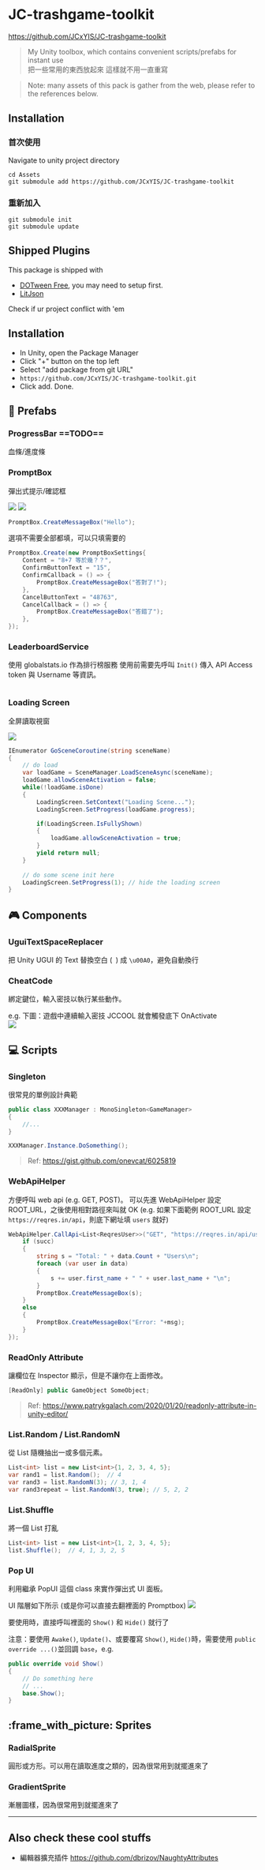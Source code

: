 
# JC-trashgame-toolkit

https://github.com/JCxYIS/JC-trashgame-toolkit

> My Unity toolbox, which contains convenient scripts/prefabs for instant use  
> 把一些常用的東西放起來 這樣就不用一直重寫  

> Note: many assets of this pack is gather from the web, please refer to the references below.  

## Installation

### 首次使用
Navigate to unity project directory
```
cd Assets
git submodule add https://github.com/JCxYIS/JC-trashgame-toolkit
```

### 重新加入
```
git submodule init
git submodule update
```

## Shipped Plugins
This package is shipped with 
- [DOTween Free](http://dotween.demigiant.com/), you may need to setup first.
- [LitJson](https://litjson.net/)  

Check if ur project conflict with 'em


<!-- ---------------------------------------------------------- -->

## Installation
- In Unity, open the Package Manager
- Click "+" button on the top left
- Select "add package from git URL"
- `https://github.com/JCxYIS/JC-trashgame-toolkit.git`
- Click add. Done.

## :game_die: Prefabs
### ProgressBar ==TODO==
血條/進度條 

<!-- --- -->

### PromptBox
彈出式提示/確認框

![](https://i.imgur.com/z7nWbkc.png)
![](https://i.imgur.com/F6vJFE5.png)


```csharp
PromptBox.CreateMessageBox("Hello");
```

選項不需要全部都填，可以只填需要的
```csharp
PromptBox.Create(new PromptBoxSettings{
    Content = "8+7 等於幾？？",
    ConfirmButtonText = "15",
    ConfirmCallback = () => {
        PromptBox.CreateMessageBox("答對了!");
    },
    CancelButtonText = "48763",
    CancelCallback = () => {
        PromptBox.CreateMessageBox("答錯了");
    },
});
```

### LeaderboardService
使用 globalstats.io 作為排行榜服務
使用前需要先呼叫 `Init()` 傳入 API Access token 與 Username 等資訊。

```
```


### Loading Screen
全屏讀取視窗

![](https://i.imgur.com/RI21R8f.png)

```csharp
IEnumerator GoSceneCoroutine(string sceneName)
{
    // do load
    var loadGame = SceneManager.LoadSceneAsync(sceneName);
    loadGame.allowSceneActivation = false;
    while(!loadGame.isDone) 
    {
        LoadingScreen.SetContext("Loading Scene...");
        LoadingScreen.SetProgress(loadGame.progress);

        if(LoadingScreen.IsFullyShown)
        {
            loadGame.allowSceneActivation = true;
        }
        yield return null;
    }
    
    // do some scene init here
    LoadingScreen.SetProgress(1); // hide the loading screen
}
```

<!-- --- -->





<!-- ---------------------------------------------------------- -->





## :video_game: Components

### UguiTextSpaceReplacer
把 Unity UGUI 的 Text 替換空白 (` `) 成 `\u00A0`，避免自動換行

### CheatCode
綁定鍵位，輸入密技以執行某些動作。

e.g. 下圖：遊戲中連續輸入密技 JCCOOL 就會觸發底下 OnActivate  
![](https://i.imgur.com/cJOMRre.png)  


<!-- --- -->

## :computer: Scripts 

### Singleton
很常見的單例設計典範

```csharp
public class XXXManager : MonoSingleton<GameManager>
{
    //...
}
```
```csharp
XXXManager.Instance.DoSomething();
```

> Ref: https://gist.github.com/onevcat/6025819


<!-- --- -->

### WebApiHelper
方便呼叫 web api (e.g. GET, POST)。
可以先進 WebApiHelper 設定 ROOT_URL，之後使用相對路徑來叫就 OK (e.g. 如果下面範例 ROOT_URL 設定 `https://reqres.in/api`，則底下網址填 `users` 就好) 

```csharp
WebApiHelper.CallApi<List<ReqresUser>>("GET", "https://reqres.in/api/users", (succ, msg, data)=>{
    if (succ)
    {
        string s = "Total: " + data.Count + "Users\n";
        foreach (var user in data)
        {
            s += user.first_name + " " + user.last_name + "\n";
        }
        PromptBox.CreateMessageBox(s);
    }
    else
    {
        PromptBox.CreateMessageBox("Error: "+msg);
    }
});
```



<!-- --- -->

### ReadOnly Attribute
讓欄位在 Inspector 顯示，但是不讓你在上面修改。

```csharp
[ReadOnly] public GameObject SomeObject;
```

> Ref: https://www.patrykgalach.com/2020/01/20/readonly-attribute-in-unity-editor/

<!-- --- -->

### List.Random / List.RandomN
從 List 隨機抽出一或多個元素。

```csharp
List<int> list = new List<int>{1, 2, 3, 4, 5};
var rand1 = list.Random();  // 4
var rand3 = list.RandomN(3); // 3, 1, 4
var rand3repeat = list.RandomN(3, true); // 5, 2, 2
```

### List.Shuffle
將一個 List 打亂

```csharp
List<int> list = new List<int>{1, 2, 3, 4, 5};
list.Shuffle();  // 4, 1, 3, 2, 5
```


<!-- --- -->

### Pop UI
利用繼承 PopUI 這個 class 來實作彈出式 UI 面板。

UI 階層如下所示 (或是你可以直接去翻裡面的 Promptbox)
![](https://i.imgur.com/vADeWRo.png)

要使用時，直接呼叫裡面的 `Show()` 和 `Hide()` 就行了

注意：要使用 `Awake()`, `Update()`、或要覆寫 `Show()`, `Hide()`時，需要使用 `public override ...()`並回調 `base`，e.g. 

```csharp
public override void Show()
{
    // Do something here
    // ...
    base.Show();
}
```


<!-- ---------------------------------------------------------- -->


## :frame_with_picture: Sprites

### RadialSprite
圓形或方形。可以用在讀取進度之類的，因為很常用到就擺進來了

### GradientSprite
漸層圖樣，因為很常用到就擺進來了


---

## Also check these cool stuffs
- 編輯器擴充插件 https://github.com/dbrizov/NaughtyAttributes

